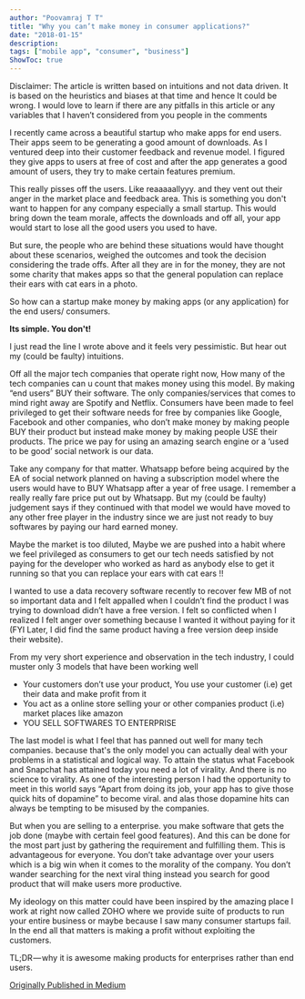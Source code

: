 ```yaml
---
author: "Poovamraj T T"
title: "Why you can’t make money in consumer applications?"
date: "2018-01-15"
description: 
tags: ["mobile app", "consumer", "business"]
ShowToc: true
---
```

Disclaimer: The article is written based on intuitions and not data driven. It is based on the heuristics and biases at that time and hence It could be wrong. I would love to learn if there are any pitfalls in this article or any variables that I haven’t considered from you people in the comments

I recently came across a beautiful startup who make apps for end users. Their apps seem to be generating a good amount of downloads. As I ventured deep into their customer feedback and revenue model. I figured they give apps to users at free of cost and after the app generates a good amount of users, they try to make certain features premium.

This really pisses off the users. Like reaaaaallyyy. and they vent out their anger in the market place and feedback area. This is something you don't want to happen for any company especially a small startup. This would bring down the team morale, affects the downloads and off all, your app would start to lose all the good users you used to have.

But sure, the people who are behind these situations would have thought about these scenarios, weighed the outcomes and took the decision considering the trade offs. After all they are in for the money, they are not some charity that makes apps so that the general population can replace their ears with cat ears in a photo.

So how can a startup make money by making apps (or any application) for the end users/ consumers.

**Its simple. You don't!**

I just read the line I wrote above and it feels very pessimistic. But hear out my (could be faulty) intuitions.

Off all the major tech companies that operate right now, How many of the tech companies can u count that makes money using this model. By making “end users” BUY their software. The only companies/services that comes to mind right away are Spotify and Netflix. Consumers have been made to feel privileged to get their software needs for free by companies like Google, Facebook and other companies, who don’t make money by making people BUY their product but instead make money by making people USE their products. The price we pay for using an amazing search engine or a ‘used to be good’ social network is our data.

Take any company for that matter. Whatsapp before being acquired by the EA of social network planned on having a subscription model where the users would have to BUY Whatsapp after a year of free usage. I remember a really really fare price put out by Whatsapp. But my (could be faulty) judgement says if they continued with that model we would have moved to any other free player in the industry since we are just not ready to buy softwares by paying our hard earned money.

Maybe the market is too diluted, Maybe we are pushed into a habit where we feel privileged as consumers to get our tech needs satisfied by not paying for the developer who worked as hard as anybody else to get it running so that you can replace your ears with cat ears !!

I wanted to use a data recovery software recently to recover few MB of not so important data and I felt appalled when I couldn’t find the product I was trying to download didn’t have a free version. I felt so conflicted when I realized I felt anger over something because I wanted it without paying for it (FYI Later, I did find the same product having a free version deep inside their website).

From my very short experience and observation in the tech industry, I could muster only 3 models that have been working well

- Your customers don’t use your product, You use your customer (i.e) get their data and make profit from it
- You act as a online store selling your or other companies product (i.e) market places like amazon
- YOU SELL SOFTWARES TO ENTERPRISE

The last model is what I feel that has panned out well for many tech companies. because that's the only model you can actually deal with your problems in a statistical and logical way. To attain the status what Facebook and Snapchat has attained today you need a lot of virality. And there is no science to virality. As one of the interesting person I had the opportunity to meet in this world says “Apart from doing its job, your app has to give those quick hits of dopamine” to become viral. and alas those dopamine hits can always be tempting to be misused by the companies.

But when you are selling to a enterprise. you make software that gets the job done (maybe with certain feel good features). And this can be done for the most part just by gathering the requirement and fulfilling them. This is advantageous for everyone. You don’t take advantage over your users which is a big win when it comes to the morality of the company. You don’t wander searching for the next viral thing instead you search for good product that will make users more productive.

My ideology on this matter could have been inspired by the amazing place I work at right now called ZOHO where we provide suite of products to run your entire business or maybe because I saw many consumer startups fail. In the end all that matters is making a profit without exploiting the customers.

TL;DR — why it is awesome making products for enterprises rather than end users.

[Originally Published in Medium](https://medium.com/@poovamraj/why-you-cant-make-money-in-consumer-applications-c14c2626273f)